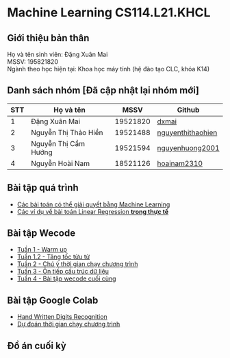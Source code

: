 # Machine Learning CS114.L21.KHCL

## Giới thiệu bản thân
Họ và tên sinh viên: Đặng Xuân Mai</br>
MSSV: 195821820 </br>
Ngành theo học hiện tại: Khoa học máy tính (hệ đào tạo CLC, khóa K14)

## Danh sách nhóm [Đã cập nhật lại nhóm mới]
|**STT**|**Họ và tên**|**MSSV**|**Github**|
|---|---|---|---|
|1|Đặng Xuân Mai|19521820|[dxmai](https://github.com/dxmai/CS114.L21.KHCL/)|
|2|Nguyễn Thị Thảo Hiền|19521488|[nguyenthithaohien](https://github.com/nguyenthithaohien/CS114.L21.KHCL/)|
|3|Nguyễn Thị Cẩm Hướng|19521594|[nguyenhuong2001](https://github.com/nguyenhuong2001/CS114.L22.KHCL/)|
|4|Nguyễn Hoài Nam|18521126|[hoainam2310](https://github.com/hoainam2310/CS114.KHCL/)|


## Bài tập quá trình
* [Các bài toán có thể giải quyết bằng Machine Learning](https://github.com/dxmai/CS114.L21.KHCL/blob/main/B%C3%A0i%20t%E1%BA%ADp%20l%E1%BA%A5y%20%C4%91i%E1%BB%83m%20qu%C3%A1%20tr%C3%ACnh/CS114.L21.KHCL_02.04.2021.jpg)
* [Các ví dụ về bài toán Linear Regression **trong thực tế**](https://github.com/dxmai/CS114.L21.KHCL/blob/main/B%C3%A0i%20t%E1%BA%ADp%20l%E1%BA%A5y%20%C4%91i%E1%BB%83m%20qu%C3%A1%20tr%C3%ACnh/Linear_Regression.md)


## Bài tập Wecode
* [Tuần 1 - Warm up](https://github.com/dxmai/CS114.L21.KHCL/tree/main/Wecode/Tu%E1%BA%A7n%201%20-%20Warm%20up)
* [Tuần 1.2 - Tăng tốc từu từ](https://github.com/dxmai/CS114.L21.KHCL/tree/main/Wecode/Tu%E1%BA%A7n%201.2%20-%20T%C4%83ng%20t%E1%BB%91c%20t%E1%BB%AB%20t%E1%BB%AB)
* [Tuần 2 - Chú ý thời gian chạy chương trình](https://github.com/dxmai/CS114.L21.KHCL/tree/main/Wecode/Tu%E1%BA%A7n%202%20-%20Ch%C3%BA%20%C3%BD%20th%E1%BB%9Di%20gian%20ch%E1%BA%A1y%20ch%C6%B0%C6%A1ng%20tr%C3%ACnh)
* [Tuần 3 - Ôn tiếp cấu trúc dữ liệu](https://github.com/dxmai/CS114.L21.KHCL/tree/main/Wecode/Tu%E1%BA%A7n%203%20-%20%C3%94n%20ti%E1%BA%BFp%20c%E1%BA%A5u%20tr%C3%BAc%20d%E1%BB%AF%20li%E1%BB%87u)
* [Tuần 4 - Bài tập wecode cuối cùng](https://github.com/dxmai/CS114.L21.KHCL/tree/main/Wecode/Tu%E1%BA%A7n%204%20-%20B%C3%A0i%20t%E1%BA%ADp%20wecode%20cu%E1%BB%91i%20c%C3%B9ng)

## Bài tập Google Colab
* [Hand Written Digits Recognition](https://github.com/dxmai/CS114.L21.KHCL/tree/main/Colab/Hand%20Written%20Digits%20Recognition)
* [Dự đoán thời gian chạy chương trình](https://github.com/dxmai/CS114.L21.KHCL/blob/main/Colab/Linear_Regression.ipynb)

## Đồ án cuối kỳ
